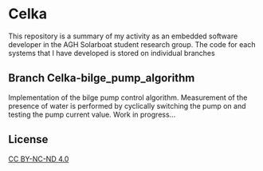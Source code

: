 # Celka

This repository is a summary of my activity as an embedded software developer in the AGH Solarboat student research group.
The code for each systems that I have developed is stored on individual branches

## Branch Celka-bilge_pump_algorithm
Implementation of the bilge pump control algorithm. Measurement of the presence of water is performed by cyclically switching the pump on and testing the pump current value. Work in progress...

## License
[CC BY-NC-ND 4.0](https://creativecommons.org/licenses/by-nc-nd/4.0/)
